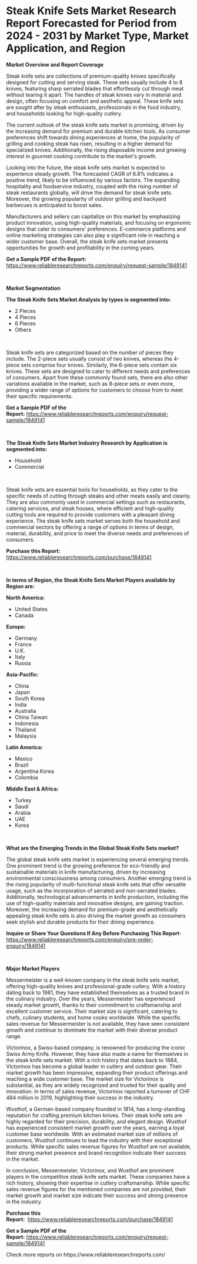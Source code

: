 <p><h1>Steak Knife Sets Market Research Report Forecasted for Period from 2024 -  2031 by Market Type, Market Application, and Region</h1></p><p><strong>Market Overview and Report Coverage</strong></p>
<p><p>Steak knife sets are collections of premium-quality knives specifically designed for cutting and serving steak. These sets usually include 4 to 8 knives, featuring sharp serrated blades that effortlessly cut through meat without tearing it apart. The handles of steak knives vary in material and design, often focusing on comfort and aesthetic appeal. These knife sets are sought after by steak enthusiasts, professionals in the food industry, and households looking for high-quality cutlery.</p><p>The current outlook of the steak knife sets market is promising, driven by the increasing demand for premium and durable kitchen tools. As consumer preferences shift towards dining experiences at home, the popularity of grilling and cooking steak has risen, resulting in a higher demand for specialized knives. Additionally, the rising disposable income and growing interest in gourmet cooking contribute to the market's growth.</p><p>Looking into the future, the steak knife sets market is expected to experience steady growth. The forecasted CAGR of 6.8% indicates a positive trend, likely to be influenced by various factors. The expanding hospitality and foodservice industry, coupled with the rising number of steak restaurants globally, will drive the demand for steak knife sets. Moreover, the growing popularity of outdoor grilling and backyard barbecues is anticipated to boost sales.</p><p>Manufacturers and sellers can capitalize on this market by emphasizing product innovation, using high-quality materials, and focusing on ergonomic designs that cater to consumers' preferences. E-commerce platforms and online marketing strategies can also play a significant role in reaching a wider customer base. Overall, the steak knife sets market presents opportunities for growth and profitability in the coming years.</p></p>
<p><strong>Get a Sample PDF of the Report:</strong> <a href="https://www.reliableresearchreports.com/enquiry/request-sample/1849141">https://www.reliableresearchreports.com/enquiry/request-sample/1849141</a></p>
<p>&nbsp;</p>
<p><strong>Market Segmentation</strong></p>
<p><strong>The Steak Knife Sets Market Analysis by types is segmented into:</strong></p>
<p><ul><li>2 Pieces</li><li>4 Pieces</li><li>6 Pieces</li><li>Others</li></ul></p>
<p>&nbsp;</p>
<p><p>Steak knife sets are categorized based on the number of pieces they include. The 2-piece sets usually consist of two knives, whereas the 4-piece sets comprise four knives. Similarly, the 6-piece sets contain six knives. These sets are designed to cater to different needs and preferences of consumers. Apart from these commonly found sets, there are also other variations available in the market, such as 8-piece sets or even more, providing a wider range of options for customers to choose from to meet their specific requirements.</p></p>
<p><strong>Get a Sample PDF of the Report:</strong>&nbsp;<a href="https://www.reliableresearchreports.com/enquiry/request-sample/1849141">https://www.reliableresearchreports.com/enquiry/request-sample/1849141</a></p>
<p>&nbsp;</p>
<p><strong>The Steak Knife Sets Market Industry Research by Application is segmented into:</strong></p>
<p><ul><li>Household</li><li>Commercial</li></ul></p>
<p>&nbsp;</p>
<p><p>Steak knife sets are essential tools for households, as they cater to the specific needs of cutting through steaks and other meats easily and cleanly. They are also commonly used in commercial settings such as restaurants, catering services, and steak houses, where efficient and high-quality cutting tools are required to provide customers with a pleasant dining experience. The steak knife sets market serves both the household and commercial sectors by offering a range of options in terms of design, material, durability, and price to meet the diverse needs and preferences of consumers.</p></p>
<p><strong>Purchase this Report:</strong>&nbsp; <a href="https://www.reliableresearchreports.com/purchase/1849141">https://www.reliableresearchreports.com/purchase/1849141</a></p>
<p>&nbsp;</p>
<p><strong>In terms of Region, the Steak Knife Sets Market Players available by Region are:</strong></p>
<p>
    <p> <strong> North America: </strong>
        <ul>
            <li>United States</li>
            <li>Canada</li>
        </ul>
        </p> 
    <p> <strong> Europe: </strong>
        <ul>
            <li>Germany</li>
            <li>France</li>
            <li>U.K.</li>
            <li>Italy</li>
            <li>Russia</li>
        </ul>
        </p> 
    <p> <strong> Asia-Pacific: </strong>
        <ul>
            <li>China</li>
            <li>Japan</li>
            <li>South Korea</li>
            <li>India</li>
            <li>Australia</li>
            <li>China Taiwan</li>
            <li>Indonesia</li>
            <li>Thailand</li>
            <li>Malaysia</li>
        </ul>
        </p> 
    <p> <strong> Latin America: </strong>
        <ul>
            <li>Mexico</li>
            <li>Brazil</li>
            <li>Argentina Korea</li>
            <li>Colombia</li>
        </ul>
        </p> 
    <p> <strong> Middle East & Africa: </strong>
        <ul>
            <li>Turkey</li>
            <li>Saudi</li>
            <li>Arabia</li>
            <li>UAE</li>
            <li>Korea</li>
        </ul>
    </p>
    </p>
<p>&nbsp;</p>
<p><strong>What are the Emerging Trends in the Global Steak Knife Sets market?</strong></p>
<p><p>The global steak knife sets market is experiencing several emerging trends. One prominent trend is the growing preference for eco-friendly and sustainable materials in knife manufacturing, driven by increasing environmental consciousness among consumers. Another emerging trend is the rising popularity of multi-functional steak knife sets that offer versatile usage, such as the incorporation of serrated and non-serrated blades. Additionally, technological advancements in knife production, including the use of high-quality materials and innovative designs, are gaining traction. Moreover, the increasing demand for premium-grade and aesthetically appealing steak knife sets is also driving the market growth as consumers seek stylish and durable products for their dining experience.</p></p>
<p><strong>Inquire or Share Your Questions If Any Before Purchasing This Report</strong>- <a href="https://www.reliableresearchreports.com/enquiry/pre-order-enquiry/1849141">https://www.reliableresearchreports.com/enquiry/pre-order-enquiry/1849141</a></p>
<p>&nbsp;</p>
<p><strong>Major Market Players</strong></p>
<p><p>Messermeister is a well-known company in the steak knife sets market, offering high-quality knives and professional-grade cutlery. With a history dating back to 1981, they have established themselves as a trusted brand in the culinary industry. Over the years, Messermeister has experienced steady market growth, thanks to their commitment to craftsmanship and excellent customer service. Their market size is significant, catering to chefs, culinary students, and home cooks worldwide. While the specific sales revenue for Messermeister is not available, they have seen consistent growth and continue to dominate the market with their diverse product range.</p><p>Victorinox, a Swiss-based company, is renowned for producing the iconic Swiss Army Knife. However, they have also made a name for themselves in the steak knife sets market. With a rich history that dates back to 1884, Victorinox has become a global leader in cutlery and outdoor gear. Their market growth has been impressive, expanding their product offerings and reaching a wide customer base. The market size for Victorinox is substantial, as they are widely recognized and trusted for their quality and innovation. In terms of sales revenue, Victorinox reported a turnover of CHF 484 million in 2019, highlighting their success in the industry.</p><p>Wusthof, a German-based company founded in 1814, has a long-standing reputation for crafting premium kitchen knives. Their steak knife sets are highly regarded for their precision, durability, and elegant design. Wusthof has experienced consistent market growth over the years, earning a loyal customer base worldwide. With an estimated market size of millions of customers, Wusthof continues to lead the industry with their exceptional products. While specific sales revenue figures for Wusthof are not available, their strong market presence and brand recognition indicate their success in the market.</p><p>In conclusion, Messermeister, Victorinox, and Wusthof are prominent players in the competitive steak knife sets market. These companies have a rich history, showing their expertise in cutlery craftsmanship. While specific sales revenue figures for the mentioned companies are not provided, their market growth and market size indicate their success and strong presence in the industry.</p></p>
<p><strong>Purchase this Report:</strong>&nbsp;&nbsp;<a href="https://www.reliableresearchreports.com/purchase/1849141">https://www.reliableresearchreports.com/purchase/1849141</a></p>
<p></p>
<p><strong>Get a Sample PDF of the Report:</strong>&nbsp;<a href="https://www.reliableresearchreports.com/enquiry/request-sample/1849141">https://www.reliableresearchreports.com/enquiry/request-sample/1849141</a></p>
<p>Check more reports on https://www.reliableresearchreports.com/</p>